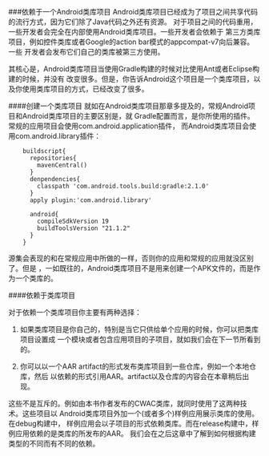 ###依赖于一个Android类库项目
Android类库项目已经成为了项目之间共享代码的流行方式，因为它们除了Java代码之外还有资源。
对于项目之间的代码重用，一些开发者会完全在内部使用Android类库项目。一些开发者会依赖于
第三方类库项目，例如控件类库或者Google的action bar模式的appcompat-v7向后兼容。一些
开发者会发布它们自己的类库被第三方使用。

其核心是，Android类库项目当使用Gradle构建的时候对比使用Ant或者Eclipse构建的时候，并没有
改变很多。但是，你告诉Android这个项目是一个类库项目，以及你使用类库项目的方式，已经改变了很多。

####创建一个类库项目
就如在Android类库项目那章多提及的，常规Android项目和Android类库项目的主要区别是，就
Gradle配置而言，是你所使用的插件。常规的应用项目会使用com.android.application插件，
而Android类库项目会使用com.android.library插件：

        buildscript{
          repositories{
            mavenCentral()
          }
          denpendencies{
            classpath 'com.android.tools.build:gradle:2.1.0'
          }
          apply plugin:'com.android.library'

          android{
            compileSdkVersion 19
            buildToolsVersion "21.1.2"
          }
        }

源集会表现的和在常规应用中所做的一样，否则你的应用和常规的应用就没区别了。但是
，一如既往的，Android类库项目不是用来创建一个APK文件的，而是作为一个类库的。

####依赖于类库项目

对于依赖一个类库项目你主要有两种选择：

1. 如果类库项目是你自己的，特别是当它只供给单个应用的时候，你可以把类库项目设置成
一个模块或者包含应用项目的子项目，就如我们会在下一节所看到的。

2. 你可以以一个AAR artifact的形式发布类库项目到一些仓库，例如一个本地仓库，然后
以依赖的形式引用AAR。artifact以及仓库的内容会在本章稍后出现。

这些不是互斥的。例如由本书作者发布的CWAC类库，就同时使用了这两种技术。这些项目以
Android类库项目外加一个(或者多个)样例应用展示类库的使用。在debug构建中，
样例应用会以子项目的形式依赖类库。而在release构建中，样例应用依赖的是类库的所发布的AAR。
我们会在之后这章中了解到如何根据构建类型的不同而有不同的依赖。
